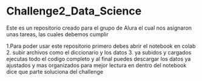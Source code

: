 # Challenge2_Data_Science
Este es un repositorio creado para el grupo de Alura el cual nos asignaron unas tareas, las cuales debemos cumplir

1.Para poder usar este repositorio primero debes abrir el notebook en colab 
2. subir archivos como el diccionario y los datos
3. ya subidos y cargados ejecutas todo el codigo completo y al final puedes descargar los datos ya ajustados y mas organizados para mejor lectura en dentro del notebook dice que parte soluciona del challenge
